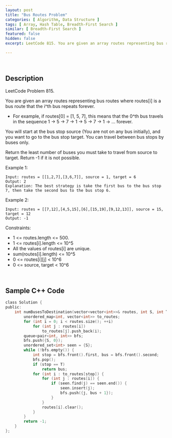 ```yaml
---
layout: post
title: "Bus Routes Problem"
categories: [ Algorithm, Data Structure ]
tags: [ Array, Hash Table, Breadth-First Search ]
similar: [ Breadth-First Search ]
featured: false
hidden: false
excerpt: LeetCode 815. You are given an array routes representing bus routes where routes[i] is a bus route that the i^th bus repeats forever.

---
```


<br />

## Description

LeetCode Problem 815.

You are given an array routes representing bus routes where routes[i] is a bus route that the i^th bus repeats forever.

* For example, if routes[0] = [1, 5, 7], this means that the 0^th bus travels in the sequence 1 -> 5 -> 7 -> 1 -> 5 -> 7 -> 1 -> ... forever.

You will start at the bus stop source (You are not on any bus initially), and you want to go to the bus stop target. You can travel between bus stops by buses only.

Return the least number of buses you must take to travel from source to target. Return -1 if it is not possible.

Example 1:
```
Input: routes = [[1,2,7],[3,6,7]], source = 1, target = 6
Output: 2
Explanation: The best strategy is take the first bus to the bus stop 7, then take the second bus to the bus stop 6.
```

Example 2:
```
Input: routes = [[7,12],[4,5,15],[6],[15,19],[9,12,13]], source = 15, target = 12
Output: -1
```

Constraints:
* 1 <= routes.length <= 500.
* 1 <= routes[i].length <= 10^5
* All the values of routes[i] are unique.
* sum(routes[i].length) <= 10^5
* 0 <= routes[i][j] < 10^6
* 0 <= source, target < 10^6

<br />

## Sample C++ Code


```c
class Solution {
public:
    int numBusesToDestination(vector<vector<int>>& routes, int S, int T) {
        unordered_map<int, vector<int>> to_routes;
        for (int i = 0; i < routes.size(); ++i)
            for (int j : routes[i])
                to_routes[j].push_back(i);
        queue<pair<int, int>> bfs;
        bfs.push({S, 0});
        unordered_set<int> seen = {S};
        while (!bfs.empty()) {
            int stop = bfs.front().first, bus = bfs.front().second;
            bfs.pop();
            if (stop == T)
                return bus;
            for (int i : to_routes[stop]) {
                for (int j : routes[i]) {
                    if (seen.find(j) == seen.end()) {
                        seen.insert(j);
                        bfs.push({j, bus + 1});
                    }
                }
                routes[i].clear();
            }
        }
        return -1;
    }
};
```


